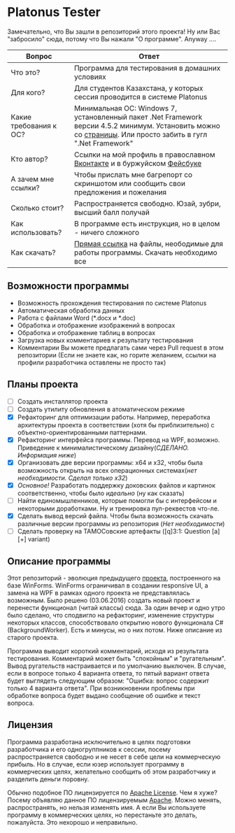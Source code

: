 # Platonus Tester
Замечательно, что Вы зашли в репозиторий этого проекта!
Ну или Вас "забросило" сюда, потому что Вы нажали "О программе". Anyway ....

| Вопрос | Ответ |
|--------|-------|
| Что это? | Программа для тестирования в домашних условиях |
| Для кого? | Для студентов Казахстана, у которых сессия проводится в системе Platonus |
| Какие требования к ОС? | Минимальная ОС: Windows 7, установленный пакет .Net Framework версии 4.5.2 минимум. Установить можно со [страницы](https://www.microsoft.com/ru-ru/download/details.aspx?id=48130). Или просто забить в гугл ".Net Framework" |
| Кто автор? | Ссылки на мой профиль в православном [Вконтакте](https://vk.com/maximgorbatyuk) и в буржуйском [Фейсбуке](https://www.facebook.com/maximgorbatyuk191093) |
| А зачем мне ссылки? | Чтобы прислать мне багрепорт со скриншотом или сообщить свои предложения и пожелания |
| Сколько стоит? | Распространяется свободно. Юзай, зубри, высший балл получай |
| Как использовать? | В программе есть инструкция, но в целом - ничего сложного |
| Как скачать?| [Прямая ссылка](https://github.com/maximgorbatyuk/Platonus-Tester/tree/master/Platonus%20Tester/bin/Release) на файлы, неободимые для работы программы. Скачать необходимо все |

## Возможности программы
 * Возможность прохождения тестирования по системе Platonus
 * Автоматическая обработка данных
 * Работа с файлами Word (*.docx и *.doc)
 * Обработка и отображение изображений в вопросах
 * Обработка и отображение таблиц в вопросах
 * Загрузка новых комментариев к результату тестирования
 * Комментарии Вы можете предлагать сами через Pull request в этом репозитории (Если не знаете как, но горите желанием, ссылки на профили разработчика оставлены не просто так)


## Планы проекта
* [ ] Создать инсталлятор проекта
* [ ] Создать утилиту обновления в атоматическом режиме
* [x] Рефакторинг для оптимизации работы. Например, переработка архитектуры проекта в соответствии (хотя бы приблизительно) с объектно-ориентированными паттернами.
* [x] Рефакторинг интерфейса программы. Перевод на WPF, возможно. Приведение к минималистическому дизайну(_СДЕЛАНО. Информация ниже_)
* [x] Организовать две версии программы: x64 и х32, чтобы была возможность открыть на всех операционных системах(_нет необходимости. Сделал только x32_)
* [x] _Основное!_ Разработать поддержку доковских файлов и картинок соответственно, чтобы было *идеально* (ну как сказать)
* [ ] Найти единомышленников, которые помогли бы с интерфейсом и некоторыми доработками. Ну и тренировка пул-реквестов что-ле.
* [x] Сделать вывод версий файла. Чтобы была возможность скачать различные версии программы из репозитория (_Нет необходимости_)
* [ ] Сделать проверку на ТАМОСовские артефакты ([q]3:1: Question [a][+] variant)

## Описание программы
Этот репозиторий - эволюция предыдущего [проекта](https://github.com/maximgorbatyuk/Test-Unit-Project/), построенного на базе WinForms. WinForms ограничивал в создании responsive UI, а замена на WPF в рамках одного проекта не представлялась возможным. Было решено (03.06.2016) создать новый проект и перенести функционал (читай классы) сюда. За один вечер и одно утро было сделано, что сподвигло на рефакторинг, изменение структуры некоторых классов, способствовало открытию нового функционала C# (BackgroundWorker). Есть и минусы, но о них потом. Ниже описание из старого проекта.

Программа выводит короткий комментарий, исходя из результата тестирования. Комментарий может быть "спокойным" и "ругательным". Вывод ругательств настраивается и по умолчанию выключен. В случае, если в вопросе только 4 варианта ответа, то пятый вариант ответа будет выглядеть следующим образом: "Ошибка: вопрос содержит только 4 варианта ответа". При возникновении проблемы при обработке вопроса будет выдано сообщение об ошибке и текст вопроса.

## Лицензия
Программа разработана исключительно в целях подготовки разработчика и его одногруппников к сессии, посему распространяется свободно и не несет в себе цели на коммерческую прибыль. Но в случае, если юзер использует программу в коммерческих целях, желательно сообщить об этом разработчику и разделить деньги поровну.

Обычно подобное ПО лицензируется по [Apache License](https://ru.wikipedia.org/wiki/%D0%9B%D0%B8%D1%86%D0%B5%D0%BD%D0%B7%D0%B8%D1%8F_Apache).
 Чем я хуже? Посему объявляю данное ПО лицензируемым [Apache](https://github.com/maximgorbatyuk/Platonus-Tester/blob/master/license.md). 
 Можно менять, распространять, но нельзя изменять имя. А если Вы используете программу в коммерческих целях, но перестаньте это делать, пожалуйста. Это нехорошо и неправильно.


